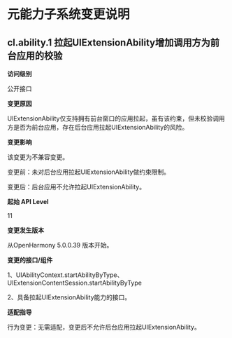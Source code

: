 # 元能力子系统变更说明

## cl.ability.1 拉起UIExtensionAbility增加调用方为前台应用的校验

**访问级别**

公开接口

**变更原因**

UIExtensionAbility仅支持拥有前台窗口的应用拉起，虽有该约束，但未校验调用方是否为前台应用，存在后台应用拉起UIExtensionAbility的风险。

**变更影响**

该变更为不兼容变更。

变更前：未对后台应用拉起UIExtensionAbility做约束限制。

变更后：后台应用不允许拉起UIExtensionAbility。

**起始 API Level**

11

**变更发生版本**

从OpenHarmony 5.0.0.39 版本开始。

**变更的接口/组件**

1、UIAbilityContext.startAbilityByType、UIExtensionContentSession.startAbilityByType

2、具备拉起UIExtensionAbility能力的接口。

**适配指导**

行为变更：无需适配，变更后不允许后台应用拉起UIExtensionAbility。
